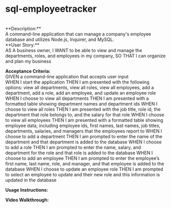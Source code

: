 # sql-employeetracker
<br>
**Description:**<br> A command-line application that can manage a company's employee database and utilizes Node.js, Inquirer, and MySQL.
<br>
**User Story:**<br>AS A business owner, I WANT to be able to view and manage the departments, roles, and employees in my company, SO THAT I can organize and plan my business

**Acceptance Criteria:**<br>
GIVEN a command-line application that accepts user input<br>
WHEN I start the application
THEN I am presented with the following options: view all departments, view all roles, view all employees, add a department, add a role, add an employee, and update an employee role
WHEN I choose to view all departments
THEN I am presented with a formatted table showing department names and department ids
WHEN I choose to view all roles
THEN I am presented with the job title, role id, the department that role belongs to, and the salary for that role
WHEN I choose to view all employees
THEN I am presented with a formatted table showing employee data, including employee ids, first names, last names, job titles, departments, salaries, and managers that the employees report to
WHEN I choose to add a department
THEN I am prompted to enter the name of the department and that department is added to the database
WHEN I choose to add a role
THEN I am prompted to enter the name, salary, and department for the role and that role is added to the database
WHEN I choose to add an employee
THEN I am prompted to enter the employee’s first name, last name, role, and manager, and that employee is added to the database
WHEN I choose to update an employee role
THEN I am prompted to select an employee to update and their new role and this information is updated in the database

**Usage Instructions:**


**Video Walkthrough:**
